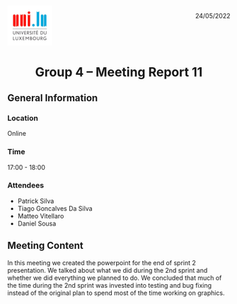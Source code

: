 <div style="display: inline-block;">
	<img src="logo_uni.jpg"
	alt="University of Luxembourg logo"
	style="float: left;
	width : 20%; "/>
	<p style="float:right;"> 24/05/2022</p>
	
</div>

# <center>Group 4 – Meeting Report 11
## General Information

### Location
Online
### Time 
17:00 - 18:00
### Attendees
 - Patrick Silva
 - Tiago Goncalves Da Silva
 - Matteo Vitellaro
 - Daniel Sousa

 
## Meeting Content
In this meeting we created the powerpoint for the end of sprint 2 presentation. We talked about what we did during the 2nd sprint and whether we did everything we planned to do.
We concluded that much of the time during the 2nd sprint was invested into testing and bug fixing instead of the original plan to spend most of the time working on graphics.
